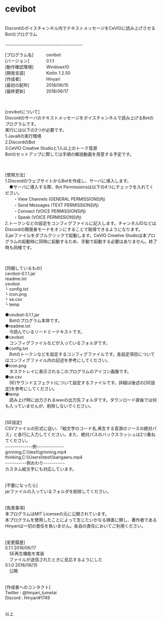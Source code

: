 # cevibot
<br>
Discordのボイスチャンネル内でテキストメッセージをCeVIOに読み上げさせるBotのプログラム
<br>
<br>
----------------------------------------<br>

[プログラム名]　　　cevibot<br>
[バージョン]　　　　0.1.1<br>
[動作確認環境]　　　Windows10<br>
[開発言語]　　　　　Kotlin 1.2.50<br>
[作成者]　　　　　　Hinyari<br>
[最初の配布]　　　　2018/06/15<br>
[最終更新]　　　　　2018/06/17<br><br><br>


[cevibotについて]<br>
Discordのサーバのテキストメッセージをボイスチャンネルで読み上げるBotのプログラムです。<br>
実行には以下の3つが必要です。<br>
1.Java8の実行環境<br>
2.DiscordのBot<br>
3.CeVIO Creative Studioと1人以上のトーク音源<br>
Botのセットアップに際しては手順の解説動画を用意する予定です。<br><br><br>


[使用方法]<br>
1.DiscordのウェブサイトからBotを作成し、サーバに導入します。<br>
　●サーバに導入する際、Bot Permissionsは以下の4つにチェックを入れてください。<br>
　　・View Channels (GENERAL PERMISSIONS内)<br>
　　・Send Messages (TEXT PERMISSIONS内)<br>
　　・Connect (VOICE PERMISSIONS内)<br>
　　・Speak (VOICE PERMISSIONS内)<br>
2.トークンなどの設定をコンフィグファイルに記入します。チャンネルIDなどはDiscordの開発者モードをオンにすることで取得できるようになります。<br>
3.jarファイルをダブルクリックで起動します。CeVIO Creative Studioは本プログラムの起動時に同時に起動するため、手動で起動する必要はありません。終了時も同様です。
<br><br><br>

[同梱しているもの]<br>
cevibot-0.1.1.jar<br>
readme.txt<br>
cevibot<br>
└ config.txt<br>
└ icon.png<br>
└ se.csv<br>
└ temp<br>
<br>
●cevibot-0.1.1.jar<br>
　Botのプログラム本体です。<br>
●readme.txt<br>
　今読んでいるリードミーテキストです。<br>
●cevibot<br>
　コンフィグファイルなどが入っているフォルダです。<br>
●config.txt<br>
　Botのトークンなどを設定するコンフィグファイルです。各設定項目についてはコンフィグファイル内の記述を参考にしてください。<br>
●icon.png<br>
　タスクトレイに表示されるこのプログラムのアイコン画像です。<br>
●se.csv<br>
　SE(サウンドエフェクト)について設定するファイルです。詳細は後述の[SE設定]を参考にしてください。<br>
●temp<br>
　読み上げ時に出力されるwavの出力先フォルダです。ダウンロード直後では何も入っていませんが、削除しないでください。<br>
<br>
<br>
[SE設定]<br>
CSVファイルの形式に従い、「絵文字のコード名,再生する音源のソースの絶対パス」と各行に入力してください。また、絶対パスのバックスラッシュは2つ重ねてください。<br>
--------------例--------------<br>
grinning,C:\\\test\\\grinning.mp4<br>
thinking,C:\\\Users\\\test\\\kangaeru.mp4<br>
-----------例おわり-----------<br>
カスタム絵文字にも対応しています。<br>
<br>
<br>
[不要になったら]<br>
jarファイルの入っているフォルダを削除してください。<br>
<br>
<br>
[免責事項]<br>
本プログラムはMIT Licenseの元に公開されています。<br>
本プログラムを使用したことによって生じたいかなる損害に関し、著作者であるHinyariは一切の責任を負いません。各自の責任においてご利用ください。<br>
<br>
<br>
[変更履歴]<br>
0.1.1 2018/06/17<br>
　SE再生機能を実装<br>
　ファイルが送信されたときに反応するようにした<br>
0.1.0 2018/06/15<br>
　公開<br>
<br>
<br>
[作成者へのコンタクト]<br>
Twitter : @hinyari_tumetai<br>
Discord : Hinyari#1749<br>
<br>
<br>
以上
